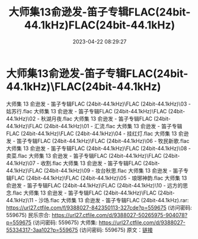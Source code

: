 ﻿---
title: 大师集13俞逊发-笛子专辑FLAC(24bit-44.1kHz)FLAC(24bit-44.1kHz)
date: 2023-04-22 08:29:27
categories: 古典音乐、新世纪、纯音雅乐
tags: 纯音雅乐
---
# 大师集13俞逊发-笛子专辑FLAC(24bit-44.1kHz)\FLAC(24bit-44.1kHz)

大师集 13 俞逊发 - 笛子专辑FLAC
(24bit-44.1kHz)\FLAC (24bit-44.1kHz)\03 - 姑苏行.flac
大师集 13 俞逊发 - 笛子专辑FLAC (24bit-44.1kHz)\FLAC (24bit-44.1kHz)\02 -
秋湖月夜.flac
大师集 13 俞逊发 - 笛子专辑FLAC (24bit-44.1kHz)\FLAC (24bit-44.1kHz)\01 -
汇流.flac
大师集 13 俞逊发 - 笛子专辑FLAC (24bit-44.1kHz)\FLAC (24bit-44.1kHz)\04 -
挂红灯.flac
大师集 13 俞逊发 - 笛子专辑FLAC (24bit-44.1kHz)\FLAC (24bit-44.1kHz)\06 -
牧民新歌.flac
大师集 13 俞逊发 - 笛子专辑FLAC (24bit-44.1kHz)\FLAC (24bit-44.1kHz)\08 -
卖菜.flac
大师集 13 俞逊发 - 笛子专辑FLAC (24bit-44.1kHz)\FLAC (24bit-44.1kHz)\07 -
收割.flac
大师集 13 俞逊发 - 笛子专辑FLAC (24bit-44.1kHz)\FLAC (24bit-44.1kHz)\09 -
妆台秋思.flac
大师集 13 俞逊发 - 笛子专辑FLAC (24bit-44.1kHz)\FLAC (24bit-44.1kHz)\05 -
琅琊神韵.flac
大师集 13 俞逊发 - 笛子专辑FLAC (24bit-44.1kHz)\FLAC (24bit-44.1kHz)\10 -
远方的思念.flac
大师集 13 俞逊发 - 笛子专辑FLAC (24bit-44.1kHz)\FLAC (24bit-44.1kHz)\11 -
沙场.flac
大师集 13 俞逊发 - 笛子专辑FLAC (24bit-44.1kHz).rar: https://url27.ctfile.com/f/9388027-842350113-327cde?p=559675
(访问密码: 559675)
民乐宗合: https://url27.ctfile.com/d/9388027-50265975-904078?p=559675
(访问密码: 559675)
大师集: https://url27.ctfile.com/d/9388027-55334317-3aa102?p=559675
(访问密码: 559675)
原文：[链接](https://blog.sina.com.cn/s/blog_1647c7e76010311k2.html)